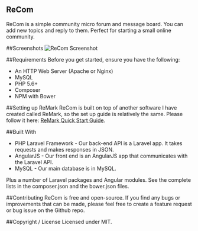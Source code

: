 ## ReCom
ReCom is a simple community micro forum and message board. You can add new topics and reply to them. Perfect for starting a small online community.

##Screenshots
![ReCom Screenshot](http://h4z.it/Image/898116_recomScreen2.PNG "Recome Screenshot")

##Requirements
Before you get started, ensure you have the following:

- An HTTP Web Server (Apache or Nginx)
- MySQL
- PHP 5.6+
- Composer
- NPM with Bower

##Setting up ReMark
ReCom is built on top of another software I have created called ReMark, so the set up guide is relatively the same. Please follow it here:
[ReMark Quick Start Guide](https://github.com/Technopathic/ReMark/wiki/ReMark-Quick-Start).

##Built With
- PHP Laravel Framework - Our back-end API is a Laravel app. It takes requests and makes responses in JSON.
- AngularJS - Our front end is an AngularJS app that communicates with the Laravel API.
- MySQL - Our main database is in MySQL.

Plus a number of Laravel packages and Angular modules. See the complete lists in the composer.json and the bower.json files.

##Contributing
ReCom is free and open-source. If you find any bugs or improvements that can be made, please feel free to create a feature request or bug issue on the Github repo.

##Copyright / License
Licensed under MIT.
